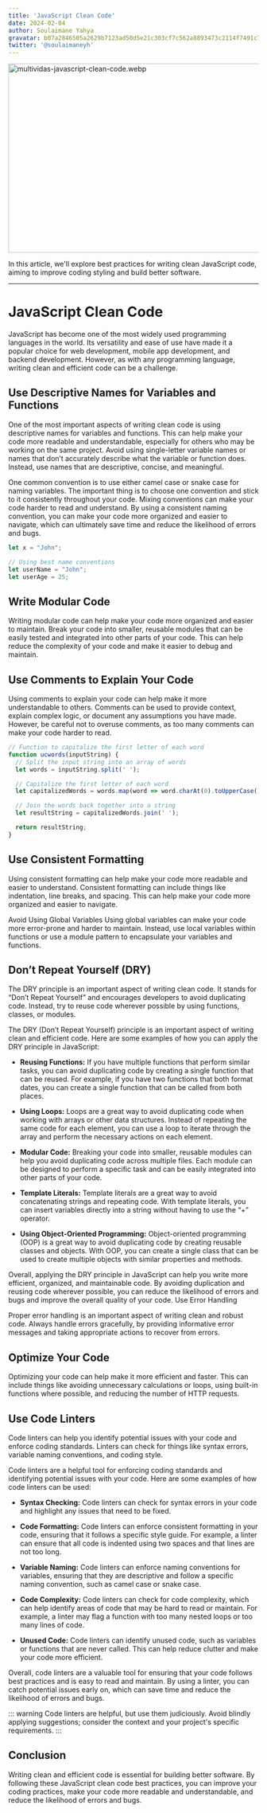 ```yaml
---
title: 'JavaScript Clean Code'
date: 2024-02-04
author: Soulaimane Yahya
gravatar: b07a2846505a2629b7123ad50d5e21c303cf7c562a8893473c2114f7491c7796
twitter: '@soulaimaneyh'
---
```


<img width="680" height="380" src="https://miro.medium.com/v2/resize:fit:720/format:webp/1*ouElMbXZf-J_COdMXQjiVQ.jpeg" alt="multividas-javascript-clean-code.webp">

In this article, we'll explore best practices for writing clean JavaScript code, aiming to improve coding styling and build better software.

---

# JavaScript Clean Code

JavaScript has become one of the most widely used programming languages in the world. Its versatility and ease of use have made it a popular choice for web development, mobile app development, and backend development. However, as with any programming language, writing clean and efficient code can be a challenge.

## Use Descriptive Names for Variables and Functions

One of the most important aspects of writing clean code is using descriptive names for variables and functions. This can help make your code more readable and understandable, especially for others who may be working on the same project. Avoid using single-letter variable names or names that don’t accurately describe what the variable or function does. Instead, use names that are descriptive, concise, and meaningful.

One common convention is to use either camel case or snake case for naming variables. The important thing is to choose one convention and stick to it consistently throughout your code. Mixing conventions can make your code harder to read and understand. By using a consistent naming convention, you can make your code more organized and easier to navigate, which can ultimately save time and reduce the likelihood of errors and bugs.

```js
let x = "John";

// Using best name conventions
let userName = "John";
let userAge = 25;
```

## Write Modular Code

Writing modular code can help make your code more organized and easier to maintain. Break your code into smaller, reusable modules that can be easily tested and integrated into other parts of your code. This can help reduce the complexity of your code and make it easier to debug and maintain.

##  Use Comments to Explain Your Code

Using comments to explain your code can help make it more understandable to others. Comments can be used to provide context, explain complex logic, or document any assumptions you have made. However, be careful not to overuse comments, as too many comments can make your code harder to read.

```js
// Function to capitalize the first letter of each word
function ucwords(inputString) {
  // Split the input string into an array of words
  let words = inputString.split(' ');

  // Capitalize the first letter of each word
  let capitalizedWords = words.map(word => word.charAt(0).toUpperCase() + word.slice(1));

  // Join the words back together into a string
  let resultString = capitalizedWords.join(' ');

  return resultString;
}
```

## Use Consistent Formatting

Using consistent formatting can help make your code more readable and easier to understand. Consistent formatting can include things like indentation, line breaks, and spacing. This can help make your code more organized and easier to navigate.

Avoid Using Global Variables Using global variables can make your code more error-prone and harder to maintain. Instead, use local variables within functions or use a module pattern to encapsulate your variables and functions.

## Don’t Repeat Yourself (DRY)

The DRY principle is an important aspect of writing clean code. It stands for “Don’t Repeat Yourself” and encourages developers to avoid duplicating code. Instead, try to reuse code wherever possible by using functions, classes, or modules.

The DRY (Don’t Repeat Yourself) principle is an important aspect of writing clean and efficient code. Here are some examples of how you can apply the DRY principle in JavaScript:

- **Reusing Functions:** If you have multiple functions that perform similar tasks, you can avoid duplicating code by creating a single function that can be reused. For example, if you have two functions that both format dates, you can create a single function that can be called from both places.

- **Using Loops:** Loops are a great way to avoid duplicating code when working with arrays or other data structures. Instead of repeating the same code for each element, you can use a loop to iterate through the array and perform the necessary actions on each element.

- **Modular Code:** Breaking your code into smaller, reusable modules can help you avoid duplicating code across multiple files. Each module can be designed to perform a specific task and can be easily integrated into other parts of your code.

- **Template Literals:** Template literals are a great way to avoid concatenating strings and repeating code. With template literals, you can insert variables directly into a string without having to use the “+” operator.

- **Using Object-Oriented Programming:** Object-oriented programming (OOP) is a great way to avoid duplicating code by creating reusable classes and objects. With OOP, you can create a single class that can be used to create multiple objects with similar properties and methods.

Overall, applying the DRY principle in JavaScript can help you write more efficient, organized, and maintainable code. By avoiding duplication and reusing code wherever possible, you can reduce the likelihood of errors and bugs and improve the overall quality of your code.
Use Error Handling

Proper error handling is an important aspect of writing clean and robust code. Always handle errors gracefully, by providing informative error messages and taking appropriate actions to recover from errors.

## Optimize Your Code

Optimizing your code can help make it more efficient and faster. This can include things like avoiding unnecessary calculations or loops, using built-in functions where possible, and reducing the number of HTTP requests.

## Use Code Linters

Code linters can help you identify potential issues with your code and enforce coding standards. Linters can check for things like syntax errors, variable naming conventions, and coding style.

Code linters are a helpful tool for enforcing coding standards and identifying potential issues with your code. Here are some examples of how code linters can be used:

- **Syntax Checking:** Code linters can check for syntax errors in your code and highlight any issues that need to be fixed.

- **Code Formatting:** Code linters can enforce consistent formatting in your code, ensuring that it follows a specific style guide. For example, a linter can ensure that all code is indented using two spaces and that lines are not too long.

- **Variable Naming:** Code linters can enforce naming conventions for variables, ensuring that they are descriptive and follow a specific naming convention, such as camel case or snake case.

- **Code Complexity:** Code linters can check for code complexity, which can help identify areas of code that may be hard to read or maintain. For example, a linter may flag a function with too many nested loops or too many lines of code.

- **Unused Code:** Code linters can identify unused code, such as variables or functions that are never called. This can help reduce clutter and make your code more efficient.

Overall, code linters are a valuable tool for ensuring that your code follows best practices and is easy to read and maintain. By using a linter, you can catch potential issues early on, which can save time and reduce the likelihood of errors and bugs.

::: warning
Code linters are helpful, but use them judiciously. Avoid blindly applying suggestions; consider the context and your project's specific requirements.
:::

## Conclusion

Writing clean and efficient code is essential for building better software. By following these JavaScript clean code best practices, you can improve your coding practices, make your code more readable and understandable, and reduce the likelihood of errors and bugs.
